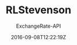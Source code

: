 ---
title: "RLStevenson"
github: https://github.com/ExchangeRate-API/rlstevenson-jekyll-theme
demo: https://www.exchangerate-api.com/rlstevenson/
author: ExchangeRate-API
draft: true
ssg:
  - Jekyll
cms:
  - No Cms
date: 2016-09-08T12:22:19Z
github_branch: master
---